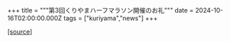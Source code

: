 +++
title = """第3回くりやまハーフマラソン開催のお礼"""
date = 2024-10-16T02:00:00.000Z
tags = ["kuriyama","news"]
+++


[[source]](https://www.town.kuriyama.hokkaido.jp/site/kuriyama-harf/29147.html)
